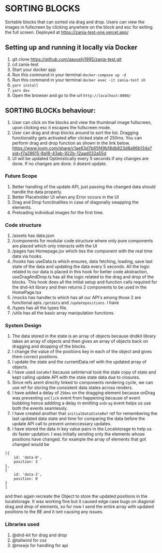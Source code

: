 
# SORTING BLOCKS
Sortable blocks that can sorted via drag and drop. Users can view the images in fullscreen by clicking anywhere on the block and esc for exiting the full screen.
Deployed at https://zania-test-one.vercel.app/

## Setting up and running it locally via Docker
1. git clone https://github.com/aayushi1995/zania-test.git
2. cd zania-test
3. Start your docker app
3. Run this command in your terminal `docker-compose up -d`
4. Run this command in your terminal  `docker exec -it zania-test sh`
5. `yarn install`
6. `yarn dev`
7. Open the browser and go to the url `http://localhost:8000/`

## SORTING BLOCKs behaviour: 
1. User can click on the blocks and view the thumbnail image fullscreen, upon clicking esc it escapes the fullscreen mode.
2. User can drag and drop blocks around to sort the list. Dragging functionality gets activated after clicked state of 250ms. You can perform drag and drop function as shown in the link below.
https://www.loom.com/share/c1ae63d7b65f49b18db823d8a96b134a?sid=f7a28615-8a18-43ab-922b-12aad032a55d
3. UI will be updated Optimistically every 5 seconds if any changes are done. If no changes are done. it doesnt update.

### Future Scope 
 
1. Better handling of the update API, just passing the changed data should handle the data properly.
2. Better Placeholder UI when any Error occurs in the UI
3. Drag and Drop functinalities in case of diagonally swapping the elements.
4. Preloading individual images for the first time.


### Code structure
1. /assets has data.json
2. /components  for modular code structure where only pure components are placed which only interacts with the UI
3. /pages  has Homepage.jsx which ties the component with the real time data via hooks.
4. /hooks has useData.ts which ensures, data fetching, loading, save last state of the data and updating the data every 5 seconds. All the logic related to our data is placed in this hook for better code abstraction, useDragAndDrop.ts has all the logic related to the drag and drop of the blocks. This hook does all the intital setup and function calls required for the dnd-kit library and then returns 2 components to be used in the HomePage.tsx
5. /mocks has handler.ts which has all our API's among those 2 are functional apis `/getdata` and 
`/updatepositions`. I have 
6. /types has all the types file.
7. /utils has all the basic array manipulation functions.


### System Design
1. The data stored in the state is an array of objects because dndkit library takes an array of objects and then gives an array of objects back on dragging and dropping of the blocks.
2. I change the value of the positions key in each of the object and gives them correct positions.
3. I update the state and the currentData.ref with the updated array of objects.
4. I have used `dataRef` because setinterval took the stale copy of state and kept calling update API with the stale state data due to closures.
5. Since refs arent directly linked to components rendering cycle, we can use ref for storing the consistent data states across renders.
6. I have added a delay of `250ms` on the dragging element because onDrag was preventing `onClick` event from happening because of event bubbling hence addding a delay in emitting `onDrag` event helps us use both the events seamlessly.
7. I have created another that `initialDataStateRef` ref for remembering the last updated data state and time for comparing the data before the update API call to prevent unneccessary updates.
8. I have stored the data in key value pairs in the Localstorage to help us do faster updation. 
I was initially sending only the elements whose positions have changed. for example the array of elements that got changed would be 
```
[{
    id: 'data-0',
    position: 3
},
{
    id: 'data-3',
    position: 0
}
]
```
and then again recreate the Object to store the updated positions in the localstorage.
It was working fine but it caused edge case bugs on diagonal drag and drop of elements, so for now I send the entire array with updated positions to the BE and it isnt causing any issues.


### Libraries used
1. @dnd-kit for drag and drop
2. @tailwind for css
3. @mswjs for handling for api
